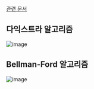 [관련 문서](/CS/알고리즘&자료구조/SingleSourceShortestPath.md)

## 다익스트라 알고리즘 

![image](https://user-images.githubusercontent.com/64796257/160998066-d805e808-d1ec-4be8-a09e-74ae36ed6f09.png)

## Bellman-Ford 알고리즘

![image](https://user-images.githubusercontent.com/64796257/160998095-7ce2f31e-611e-45e1-b971-a8ab02189b8a.png)
